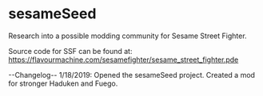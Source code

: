 # sesameSeed
Research into a possible modding community for Sesame Street Fighter.

Source code for SSF can be found at: https://flavourmachine.com/sesamefighter/sesame_street_fighter.pde

--Changelog--
1/18/2019: Opened the sesameSeed project. Created a mod for stronger Haduken and Fuego.
